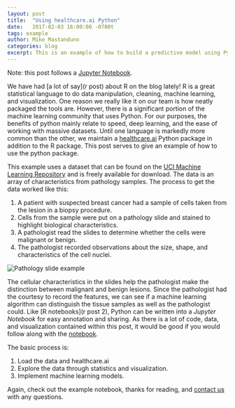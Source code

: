 ```yaml
---
layout: post
title:  "Using healthcare.ai Python"
date:   2017-02-03 16:00:00 -0700t
tags: example
author: Mike Mastanduno
categories: blog
excerpt: This is an example of how to build a predictive model using Python and healthcare.ai 
---
```


Note: this post follows a [Jupyter Notebook](nb).

We have had [a lot of say](r post) about R on the blog lately! R is a great statistical language to do data manipulation, cleaning, machine learning, and visualization. One reason we really like it on our team is how neatly packaged the tools are. However, there is a significant portion of the machine learning community that uses Python. For our purposes, the benefits of python mainly relate to speed, deep learning, and the ease of working with massive datasets. Until one language is markedly more common than the other, we maintain a [healthcare.ai](hcai-py) Python package in addition to the R package. This post serves to give an example of how to use the python package.

This example uses a dataset that can be found on the [UCI Machine Learning Repository](uci) and is freely available for download. The data is an array of characteristics from pathology samples. The process to get the data worked like this:
1. A patient with suspected breast cancer had a sample of cells taken from the lesion in a biopsy procedure.
2. Cells from the sample were put on a pathology slide and stained to highlight biological characteristics.
3. A pathologist read the slides to determine whether the cells were malignant or benign. 
4. The pathologist recorded observations about the size, shape, and characteristics of the cell nuclei. 

![Pathology slide example]( ../assets/breast-cancer-images-enlarged.png)

The cellular characteristics in the slides help the pathologist make the distinction between malignant and benign lesions. Since the pathologist had the courtesy to record the features, we can see if a machine learning algorithm can distinguish the tissue samples as well as the pathologist could. Like [R notebooks](r post 2), Python can be written into a *Jupyter Notebook* for easy annotation and sharing. As there is a lot of code, data, and visualization contained within this post, it would be good if you would follow along with the [notebook](nb).

The basic process is:
1. Load the data and healthcare.ai
2. Explore the data through statistics and visualization.
3. Implement machine learning models.  

Again, check out the example notebook, thanks for reading, and [contact us](contact) with any questions. 


[hcai-py]:http://healthcare.ai/py/
[uci]:https://archive.ics.uci.edu/ml/datasets/Breast+Cancer+Wisconsin+%28Diagnostic%29
[nb]:http://healthcare.ai/notebooks/Wisconsin-Pathology-Notebook.nb.html
[r post]:http://healthcare.ai/blog/2017/01/17/using-r-for-data-analysis/
[contact]:http://healthcare.ai/contact.html
[r post 2]:http://healthcare.ai/blog/2017/01/08/us-health-by-county/



